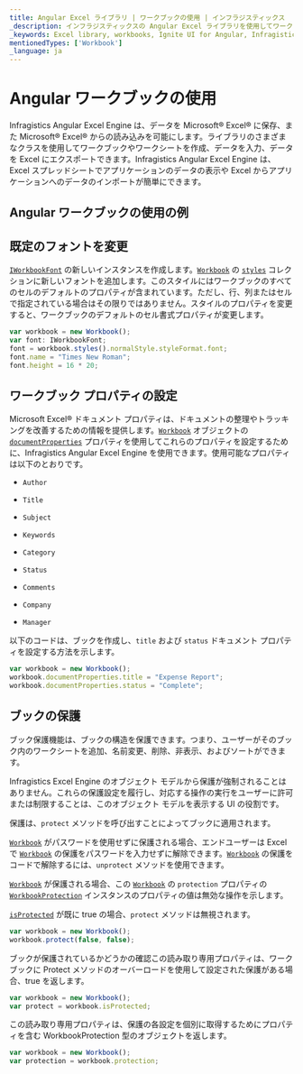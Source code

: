 ```yaml
---
title: Angular Excel ライブラリ | ワークブックの使用 | インフラジスティックス
_description: インフラジスティックスの Angular Excel ライブラリを使用してワークブックおよびワークシートを作成し、データを入力して日付を Microsoft®Excel にエクスポートします。詳細については、Ignite UI for Angular Excel のチュートリアルを参照してください。
_keywords: Excel library, workbooks, Ignite UI for Angular, Infragistics, Excel ライブラリ, ワークブック, インフラジスティックス
mentionedTypes: ['Workbook']
_language: ja
---
```


# Angular ワークブックの使用

Infragistics Angular Excel Engine は、データを Microsoft® Excel® に保存、また Microsoft® Excel® からの読み込みを可能にします。ライブラリのさまざまなクラスを使用してワークブックやワークシートを作成、データを入力、データを Excel にエクスポートできます。Infragistics Angular Excel Engine は、Excel スプレッドシートでアプリケーションのデータの表示や Excel からアプリケーションへのデータのインポートが簡単にできます。

## Angular ワークブックの使用の例

<code-view style="height: 500px"
           data-demos-base-url="{environment:dvDemosBaseUrl}"
           iframe-src="{environment:dvDemosBaseUrl}/excel/excel-library-operations-on-workbooks"
           alt="Angular ワークブックの使用の例"
           github-src="excel/excel-library/operations-on-workbooks">
</code-view>

<div class="divider--half"></div>

## 既定のフォントを変更

[`IWorkbookFont`]({environment:dvApiBaseUrl}/products/ignite-ui-angular/api/docs/typescript/latest/classes/iworkbookfont.html) の新しいインスタンスを作成します。[`Workbook`]({environment:dvApiBaseUrl}/products/ignite-ui-angular/api/docs/typescript/latest/classes/workbook.html) の [`styles`]({environment:dvApiBaseUrl}/products/ignite-ui-angular/api/docs/typescript/latest/classes/workbook.html#styles) コレクションに新しいフォントを追加します。このスタイルにはワークブックのすべてのセルのデフォルトのプロパティが含まれています。ただし、行、列またはセルで指定されている場合はその限りではありません。スタイルのプロパティを変更すると、ワークブックのデフォルトのセル書式プロパティが変更します。

```ts
var workbook = new Workbook();
var font: IWorkbookFont;
font = workbook.styles().normalStyle.styleFormat.font;
font.name = "Times New Roman";
font.height = 16 * 20;
```

## ワークブック プロパティの設定

Microsoft Excel® ドキュメント プロパティは、ドキュメントの整理やトラッキングを改善するための情報を提供します。[`Workbook`]({environment:dvApiBaseUrl}/products/ignite-ui-angular/api/docs/typescript/latest/classes/workbook.html) オブジェクトの [`documentProperties`]({environment:dvApiBaseUrl}/products/ignite-ui-angular/api/docs/typescript/latest/classes/workbook.html#documentproperties) プロパティを使用してこれらのプロパティを設定するために、Infragistics Angular Excel Engine を使用できます。使用可能なプロパティは以下のとおりです。

-   `Author`

-   `Title`

-   `Subject`

-   `Keywords`

-   `Category`

-   `Status`

-   `Comments`

-   `Company`

-   `Manager`

以下のコードは、ブックを作成し、`title` および `status` ドキュメント プロパティを設定する方法を示します。

```ts
var workbook = new Workbook();
workbook.documentProperties.title = "Expense Report";
workbook.documentProperties.status = "Complete";
```

## ブックの保護

ブック保護機能は、ブックの構造を保護できます。つまり、ユーザーがそのブック内のワークシートを追加、名前変更、削除、非表示、およびソートができます。

Infragistics Excel Engine のオブジェクト モデルから保護が強制されることはありません。これらの保護設定を履行し、対応する操作の実行をユーザーに許可または制限することは、このオブジェクト モデルを表示する UI の役割です。

保護は、`protect` メソッドを呼び出すことによってブックに適用されます。

[`Workbook`]({environment:dvApiBaseUrl}/products/ignite-ui-angular/api/docs/typescript/latest/classes/workbook.html) がパスワードを使用せずに保護される場合、エンドユーザーは Excel で [`Workbook`]({environment:dvApiBaseUrl}/products/ignite-ui-angular/api/docs/typescript/latest/classes/workbook.html) の保護をパスワードを入力せずに解除できます。[`Workbook`]({environment:dvApiBaseUrl}/products/ignite-ui-angular/api/docs/typescript/latest/classes/workbook.html) の保護をコードで解除するには、`unprotect` メソッドを使用できます。

[`Workbook`]({environment:dvApiBaseUrl}/products/ignite-ui-angular/api/docs/typescript/latest/classes/workbook.html) が保護される場合、この [`Workbook`]({environment:dvApiBaseUrl}/products/ignite-ui-angular/api/docs/typescript/latest/classes/workbook.html) の `protection` プロパティの [`WorkbookProtection`]({environment:dvApiBaseUrl}/products/ignite-ui-angular/api/docs/typescript/latest/classes/workbookprotection.html) インスタンスのプロパティの値は無効な操作を示します。

[`isProtected`]({environment:dvApiBaseUrl}/products/ignite-ui-angular/api/docs/typescript/latest/classes/workbook.html#isprotected) が既に true の場合、`protect` メソッドは無視されます。

```ts
var workbook = new Workbook();
workbook.protect(false, false);
```

ブックが保護されているかどうかの確認この読み取り専用プロパティは、ワークブックに Protect メソッドのオーバーロードを使用して設定された保護がある場合、true を返します。

```ts
var workbook = new Workbook();
var protect = workbook.isProtected;
```

この読み取り専用プロパティは、保護の各設定を個別に取得するためにプロパティを含む WorkbookProtection 型のオブジェクトを返します。

```ts
var workbook = new Workbook();
var protection = workbook.protection;
```
